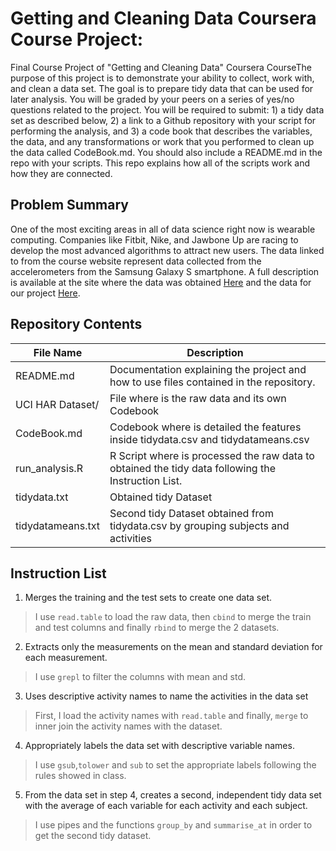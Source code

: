 # Getting and Cleaning Data Coursera Course Project:

Final Course Project of "Getting and Cleaning Data" Coursera CourseThe purpose of this project is to demonstrate your ability to collect, work with, and clean a data set. The goal is to prepare tidy data that can be used for later analysis. You will be graded by your peers on a series of yes/no questions related to the project. You will be required to submit: 1) a tidy data set as described below, 2) a link to a Github repository with your script for performing the analysis, and 3) a code book that describes the variables, the data, and any transformations or work that you performed to clean up the data called CodeBook.md. You should also include a README.md in the repo with your scripts. This repo explains how all of the scripts work and how they are connected.

## Problem Summary

One of the most exciting areas in all of data science right now is wearable computing. Companies like Fitbit, Nike, and Jawbone Up are racing to develop the most advanced algorithms to attract new users. The data linked to from the course website represent data collected from the accelerometers from the Samsung Galaxy S smartphone. A full description is available at the site where the data was obtained [Here](http://archive.ics.uci.edu/ml/datasets/Human+Activity+Recognition+Using+Smartphones) and the data for our project [Here](https://d396qusza40orc.cloudfront.net/getdata%2Fprojectfiles%2FUCI%20HAR%20Dataset.zip).

## Repository Contents

File Name | Description
----------|------------
README.md|Documentation explaining the project and how to use files contained in the repository.
UCI HAR Dataset/| File where is the raw data and its own Codebook
CodeBook.md|Codebook where is detailed the features inside tidydata.csv and tidydatameans.csv
run_analysis.R|R Script where is processed the raw data to obtained the tidy data following the Instruction List.
tidydata.txt|Obtained tidy Dataset
tidydatameans.txt|Second tidy Dataset obtained from tidydata.csv by grouping subjects and activities

## Instruction List

1. Merges the training and the test sets to create one data set.

> I use `read.table`  to load the raw data, then `cbind` to merge the train and test columns and finally `rbind` to merge the 2 datasets. 

2. Extracts only the measurements on the mean and standard deviation for each measurement.

> I use `grepl` to filter the columns with mean and std.

3. Uses descriptive activity names to name the activities in the data set

> First, I load the activity names with `read.table` and finally, `merge` to inner join the activity names with the dataset.

4. Appropriately labels the data set with descriptive variable names.

> I use `gsub`,`tolower` and `sub` to set the appropriate labels following the rules showed in class.

5. From the data set in step 4, creates a second, independent tidy data set with the average of each variable for each activity and each subject.

> I use pipes and the functions `group_by` and `summarise_at` in order to get the second tidy dataset.
